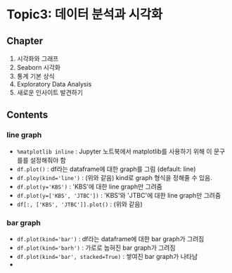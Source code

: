 # Topic3: 데이터 분석과 시각화
## Chapter
1. 시각화와 그래프
2. Seaborn 시각화
3. 통계 기본 상식
4. Exploratory Data Analysis
5. 새로운 인사이트 발견하기
## Contents
### line graph
- `%matplotlib inline` : Jupyter 노트북에서 matplotlib를 사용하기 위해 이 문구를를 설정해줘야 함
- `df.plot()` : df라는 dataframe에 대한 graph를 그림 (default: line)
- `df.ploy(kind='line')` : (위와 같음) kind로 graph 형식을 정해줄 수 있음.
- `df.plot(y='KBS')` : 'KBS'에 대한 line graph만 그려줌
- `df.plot(y=['KBS', 'JTBC'])` : 'KBS'와 'JTBC'에 대한 line graph만 그려줌
- `df[:, ['KBS', 'JTBC']].plot()` : (위와 같음)
### bar graph
- `df.plot(kind='bar')` : df라는 dataframe에 대한 bar graph가 그려짐
- `df.plot(kind='barh')` : 가로로 눕혀진 bar graph가 그려짐
- `df.plot(kind='bar', stacked=True)` : 쌓여진 bar graph가 나타남
- 
